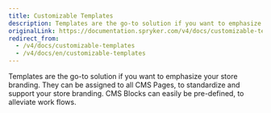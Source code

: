 ```yaml
---
title: Customizable Templates
description: Templates are the go-to solution if you want to emphasize your store branding.
originalLink: https://documentation.spryker.com/v4/docs/customizable-templates
redirect_from:
  - /v4/docs/customizable-templates
  - /v4/docs/en/customizable-templates
---
```


Templates are the go-to solution if you want to emphasize your store branding. They can be assigned to all CMS Pages, to standardize and support your store branding. CMS Blocks can easily be pre-defined, to alleviate work flows.
